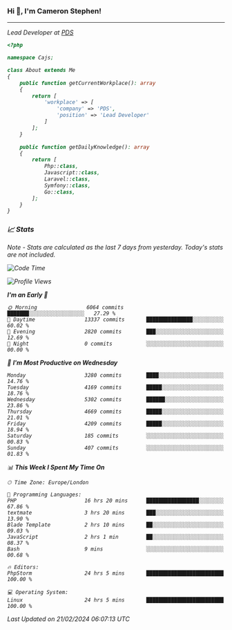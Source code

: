 ### Hi 👋, I'm Cameron Stephen!
<hr>
<p><em>Lead Developer at <a href="https://prindatasolutions.co.uk">PDS</a></p>


```php
<?php

namespace Cajs;

class About extends Me
{
    public function getCurrentWorkplace(): array
    {
        return [
            'workplace' => [
                'company' => 'PDS',
                'position' => 'Lead Developer'
            ]
        ];
    }

    public function getDailyKnowledge(): array
    {
        return [
            Php::class,
            Javascript::class,
            Laravel::class,
            Symfony::class,
            Go::class,
        ];
    }
}
```

### 📈 Stats
<p><em>Note - Stats are calculated as the last 7 days from yesterday. Today's stats are not included.</em></p>


<!--START_SECTION:waka-->
![Code Time](http://img.shields.io/badge/Code%20Time-3%2C680%20hrs%2025%20mins-blue)

![Profile Views](http://img.shields.io/badge/Profile%20Views-0-blue)

**I'm an Early 🐤** 

```text
🌞 Morning                6064 commits        ███████░░░░░░░░░░░░░░░░░░   27.29 % 
🌆 Daytime                13337 commits       ███████████████░░░░░░░░░░   60.02 % 
🌃 Evening                2820 commits        ███░░░░░░░░░░░░░░░░░░░░░░   12.69 % 
🌙 Night                  0 commits           ░░░░░░░░░░░░░░░░░░░░░░░░░   00.00 % 
```
📅 **I'm Most Productive on Wednesday** 

```text
Monday                   3280 commits        ████░░░░░░░░░░░░░░░░░░░░░   14.76 % 
Tuesday                  4169 commits        █████░░░░░░░░░░░░░░░░░░░░   18.76 % 
Wednesday                5302 commits        ██████░░░░░░░░░░░░░░░░░░░   23.86 % 
Thursday                 4669 commits        █████░░░░░░░░░░░░░░░░░░░░   21.01 % 
Friday                   4209 commits        █████░░░░░░░░░░░░░░░░░░░░   18.94 % 
Saturday                 185 commits         ░░░░░░░░░░░░░░░░░░░░░░░░░   00.83 % 
Sunday                   407 commits         ░░░░░░░░░░░░░░░░░░░░░░░░░   01.83 % 
```


📊 **This Week I Spent My Time On** 

```text
🕑︎ Time Zone: Europe/London

💬 Programming Languages: 
PHP                      16 hrs 20 mins      █████████████████░░░░░░░░   67.86 % 
textmate                 3 hrs 20 mins       ███░░░░░░░░░░░░░░░░░░░░░░   13.90 % 
Blade Template           2 hrs 10 mins       ██░░░░░░░░░░░░░░░░░░░░░░░   09.03 % 
JavaScript               2 hrs 1 min         ██░░░░░░░░░░░░░░░░░░░░░░░   08.37 % 
Bash                     9 mins              ░░░░░░░░░░░░░░░░░░░░░░░░░   00.68 % 

🔥 Editors: 
PhpStorm                 24 hrs 5 mins       █████████████████████████   100.00 % 

💻 Operating System: 
Linux                    24 hrs 5 mins       █████████████████████████   100.00 % 
```


 Last Updated on 21/02/2024 06:07:13 UTC
<!--END_SECTION:waka-->
